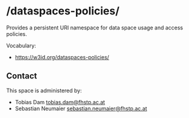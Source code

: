 # /dataspaces-policies/
Provides a persistent URI namespace for data space usage and access policies.

Vocabulary:
* https://w3id.org/dataspaces-policies/

## Contact
This space is administered by:  

* Tobias Dam tobias.dam@fhstp.ac.at
* Sebastian Neumaier sebastian.neumaier@fhstp.ac.at

